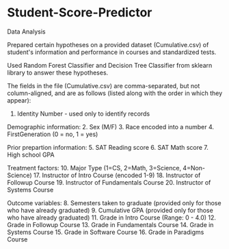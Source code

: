 # Student-Score-Predictor
Data Analysis


Prepared certain hypotheses on a provided dataset (Cumulative.csv) of student's information and performance in courses and standardized tests.


Used Random Forest Classifier and Decision Tree Classifier from sklearn library to answer these hypotheses.


The fields in the file (Cumulative.csv) are comma-separated, but not column-aligned, and are as follows (listed along with the order in which they appear):

1. Identity Number - used only to identify records

Demographic information:
2. Sex (M/F)
3. Race encoded into a number
4. FirstGeneration (0 = no, 1 = yes)

Prior prepartion information:
5. SAT Reading score
6. SAT Math score
7. High school GPA

Treatment factors:
10. Major Type (1=CS, 2=Math, 3=Science, 4=Non-Science)
17. Instructor of Intro Course (encoded 1-9)
18. Instructor of Followup Course
19. Instructor of Fundamentals Course
20. Instructor of Systems Course

Outcome variables:
8. Semesters taken to graduate (provided only for those who have already graduated)
9. Cumulative GPA (provided only for those who have already graduated)
11. Grade in Intro Course (Range: 0 - 4.0)
12. Grade in Followup Course
13. Grade in Fundamentals Course
14. Grade in Systems Course
15. Grade in Software Course
16. Grade in Paradigms Course

